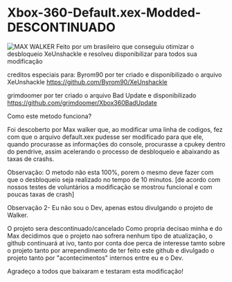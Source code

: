 # Xbox-360-Default.xex-Modded- DESCONTINUADO
![MAX WALKER](https://github.com/user-attachments/assets/b464d3ec-6dfc-468d-8425-a594949463ea)
 Feito por um brasileiro que conseguiu otimizar o desbloqueio XeUnshackle e resolveu disponibilizar para todos sua modificação

creditos especiais para: 
Byrom90 por ter criado e disponibilizado o arquivo XeUnshackle
https://github.com/Byrom90/XeUnshackle

grimdoomer por ter criado o arquivo Bad Update e disponibilizado
https://github.com/grimdoomer/Xbox360BadUpdate

Como este metodo funciona?

Foi descoberto por Max walker que, ao modificar uma linha de codigos, fez com que o arquivo default.xex pudesse ser modificado para que ele, quando procurasse as informações do console, procurasse a cpukey dentro do pendrive, assim acelerando o processo de desbloqueio e abaixando as taxas de crashs.

 Observação: O metodo não esta 100%, porem o mesmo deve fazer com que o desbloqueio seja realizado no tempo de 10 minutos.
 [de acordo com nossos testes de voluntários a modificação se mostrou funcional e com poucas taxas de crash]

Observação 2- Eu não sou o Dev, apenas estou divulgando o projeto de Walker.

O projeto sera descontinuado/cancelado
Como propria decisao minha e do Max decidimos que o projeto nao sofrera nenhum tipo de atualização, o github continuará at
ivo, tanto por conta doe perca de interesse tamto sobre o projeto tanto por arrependimento de ter feito este github e divulgado o projeto tanto por "acontecimentos" internos entre eu e o Dev.

Agradeço a todos que baixaram e testaram esta modificação!
